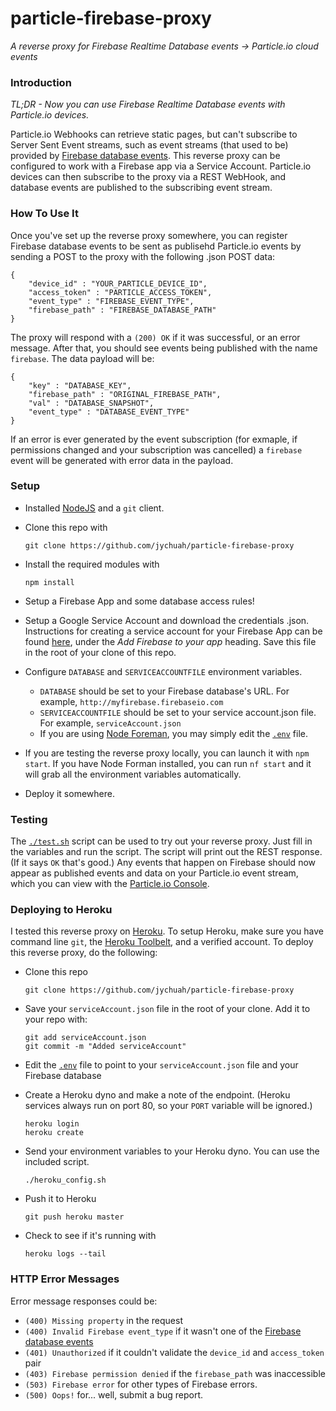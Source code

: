 # particle-firebase-proxy

_A reverse proxy for Firebase Realtime Database events -> Particle.io cloud events_

### Introduction

_TL;DR - Now you can use Firebase Realtime Database events with Particle.io devices._

Particle.io Webhooks can retrieve static pages, but can't subscribe to Server Sent Event streams, such as event streams (that used to be) provided by [Firebase database events](https://firebase.google.com/docs/database/web/retrieve-data#listen_for_events). This reverse proxy can be configured to work with a Firebase app via a Service Account. Particle.io devices can then subscribe to the proxy via a REST WebHook, and database events are published to the subscribing event stream.

### How To Use It

Once you've set up the reverse proxy somewhere, you can register Firebase database events to be sent as publisehd Particle.io events by sending a POST to the proxy with the following .json POST data:

```
{
	"device_id" : "YOUR_PARTICLE_DEVICE_ID",
	"access_token" : "PARTICLE_ACCESS_TOKEN",
	"event_type" : "FIREBASE_EVENT_TYPE",
	"firebase_path" : "FIREBASE_DATABASE_PATH"
}
```

The proxy will respond with a `(200) OK` if it was successful, or an error message. After that, you should see events being published with the name `firebase`. The data payload will be:

```
{
	"key" : "DATABASE_KEY",
	"firebase_path" : "ORIGINAL_FIREBASE_PATH",
	"val" : "DATABASE_SNAPSHOT",
	"event_type" : "DATABASE_EVENT_TYPE"
}
```

If an error is ever generated by the event subscription (for exmaple, if permissions changed and your subscription was cancelled) a `firebase` event will be generated with error data in the payload.


### Setup

- Installed [NodeJS](http://nodejs.org) and a `git` client.
- Clone this repo with

	```
	git clone https://github.com/jychuah/particle-firebase-proxy
	```

- Install the required modules with

	```
	npm install
	```
	
- Setup a Firebase App and some database access rules!
- Setup a Google Service Account and download the credentials .json. Instructions for creating a service account for your Firebase App can be found [here](https://firebase.google.com/docs/server/setup), under the _Add Firebase to your app_ heading. Save this file in the root of your clone of this repo.
- Configure `DATABASE` and `SERVICEACCOUNTFILE` environment variables.
	- `DATABASE` should be set to your Firebase database's URL. For example, `http://myfirebase.firebaseio.com`
	- `SERVICEACCOUNTFILE` should be set to your service account.json file. For example, `serviceAccount.json`
	- If you are using [Node Foreman](https://github.com/strongloop/node-foreman), you may simply edit the [`.env`](./env) file.
- If you are testing the reverse proxy locally, you can launch it with `npm start`. If you have Node Forman installed, you can run `nf start` and it will grab all the environment variables automatically.
- Deploy it somewhere.

### Testing

The [`./test.sh`](./test.sh) script can be used to try out your reverse proxy. Just fill in the variables and run the script. The script will print out the REST response. (If it says `OK` that's good.) Any events that happen on Firebase should now appear as published events and data on your Particle.io event stream, which you can view with the [Particle.io Console](http://console.particle.io).


### Deploying to Heroku

I tested this reverse proxy on [Heroku](http://heroku.com). To setup Heroku, make sure you have command line `git`, the [Heroku Toolbelt](https://toolbelt.heroku.com/), and a verified account. To deploy this reverse proxy, do the following:

- Clone this repo

	```
	git clone https://github.com/jychuah/particle-firebase-proxy
	```

- Save your `serviceAccount.json` file in the root of your clone. Add it to your repo with:

	```
	git add serviceAccount.json
	git commit -m "Added serviceAccount"
	```

- Edit the [`.env`](./env) file to point to your `serviceAccount.json` file and your Firebase database
- Create a Heroku dyno and make a note of the endpoint. (Heroku services always run on port 80, so your `PORT` variable will be ignored.)

	```
	heroku login
	heroku create
	```
	
- Send your environment variables to your Heroku dyno. You can use the included script.

	```
	./heroku_config.sh
	```

- Push it to Heroku

	```
	git push heroku master
	```
	
- Check to see if it's running with

	```
	heroku logs --tail
	```

### HTTP Error Messages

Error message responses could be:

- `(400) Missing property` in the request
- `(400) Invalid Firebase event_type` if it wasn't one of the [Firebase database events](https://firebase.google.com/docs/database/web/retrieve-data#listen_for_events)
- `(401) Unauthorized` if it couldn't validate the `device_id` and `access_token` pair 
- `(403) Firebase permission denied` if the `firebase_path` was inaccessible
- `(503) Firebase error` for other types of Firebase errors.
- `(500) Oops!` for... well, submit a bug report.
